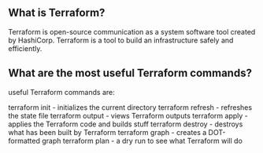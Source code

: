 What is Terraform?
-------------------------------------------------------------------------------------------
Terraform is open-source communication as a system software tool created by HashiCorp.
Terraform is a tool to build an infrastructure safely and efficiently. 


What are the most useful Terraform commands?
--------------------------------------------------------------------------------------------
useful Terraform commands are:

terraform init    - initializes the current directory
terraform refresh - refreshes the state file
terraform output  - views Terraform outputs
terraform apply   - applies the Terraform code and builds stuff
terraform destroy - destroys what has been built by Terraform
terraform graph   - creates a DOT-formatted graph
terraform plan    - a dry run to see what Terraform will do
